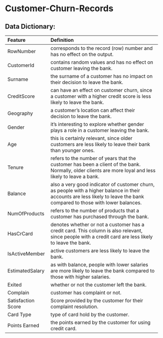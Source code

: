 # Customer-Churn-Records





## Data Dictionary:


| Feature | Definition |
|:--------|:-----------|
|RowNumber|corresponds to the record (row) number and has no effect on the output.|
|CustomerId|contains random values and has no effect on customer leaving the bank.|
|Surname|the surname of a customer has no impact on their decision to leave the bank.|
|CreditScore|can have an effect on customer churn, since a customer with a higher credit score is less likely to leave the bank.|
|Geography|a customer’s location can affect their decision to leave the bank.|
|Gender|it’s interesting to explore whether gender plays a role in a customer leaving the bank.|
|Age|this is certainly relevant, since older customers are less likely to leave their bank than younger ones.|
|Tenure|refers to the number of years that the customer has been a client of the bank. Normally, older clients are more loyal and less likely to leave a bank.|
|Balance|also a very good indicator of customer churn, as people with a higher balance in their accounts are less likely to leave the bank compared to those with lower balances.|
|NumOfProducts|refers to the number of products that a customer has purchased through the bank.|
|HasCrCard|denotes whether or not a customer has a credit card. This column is also relevant, since people with a credit card are less likely to leave the bank.|
|IsActiveMember|active customers are less likely to leave the bank.|
|EstimatedSalary|as with balance, people with lower salaries are more likely to leave the bank compared to those with higher salaries.|
|Exited|whether or not the customer left the bank.|
|Complain|customer has complaint or not.|
|Satisfaction Score|Score provided by the customer for their complaint resolution.|
|Card Type|type of card hold by the customer.|
|Points Earned|the points earned by the customer for using credit card.|
